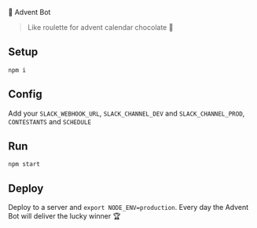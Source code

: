 🎄 Advent Bot

> Like roulette for advent calendar chocolate 🍫

## Setup

```
npm i
```

## Config

Add your `SLACK_WEBHOOK_URL`, `SLACK_CHANNEL_DEV` and `SLACK_CHANNEL_PROD`, `CONTESTANTS` and `SCHEDULE`

## Run

```
npm start
```

## Deploy

Deploy to a server and `export NODE_ENV=production`. Every day the Advent Bot will deliver the lucky winner 🏆
